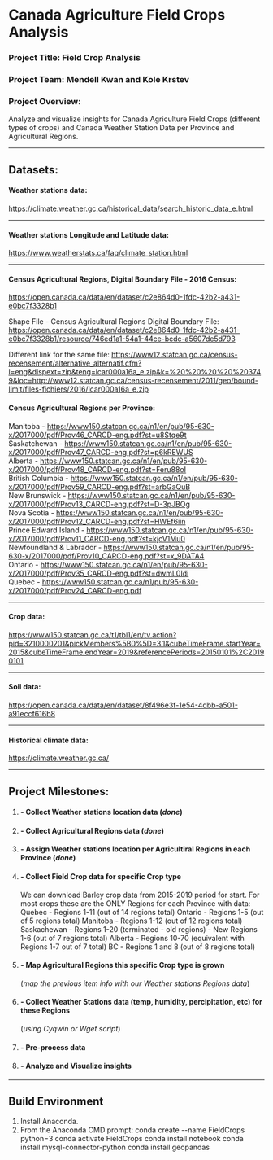 # Canada Agriculture Field Crops Analysis

### Project Title: Field Crop Analysis
### Project Team: Mendell Kwan and Kole Krstev
### Project Overview:
Analyze and visualize insights for Canada Agriculture Field Crops (different types of crops) and Canada Weather Station Data per Province and Agricultural Regions.
**********************************************************************************************************

## Datasets:

#### Weather stations data: 
https://climate.weather.gc.ca/historical_data/search_historic_data_e.html 

**********************************************************************************************************

#### Weather stations Longitude and Latitude data: 
https://www.weatherstats.ca/faq/climate_station.html

**********************************************************************************************************

#### Census Agricultural Regions, Digital Boundary File - 2016 Census: 
https://open.canada.ca/data/en/dataset/c2e864d0-1fdc-42b2-a431-e0bc7f3328b1

Shape File - Census Agricultural Regions Digital Boundary File: 
https://open.canada.ca/data/en/dataset/c2e864d0-1fdc-42b2-a431-e0bc7f3328b1/resource/746ed1a1-54a1-44ce-bcdc-a5607de5d793

Different link for the same file: https://www12.statcan.gc.ca/census-recensement/alternative_alternatif.cfm?l=eng&dispext=zip&teng=lcar000a16a_e.zip&k=%20%20%20%20%203749&loc=http://www12.statcan.gc.ca/census-recensement/2011/geo/bound-limit/files-fichiers/2016/lcar000a16a_e.zip

#### Census Agricultural Regions per Province:
Manitoba - https://www150.statcan.gc.ca/n1/en/pub/95-630-x/2017000/pdf/Prov46_CARCD-eng.pdf?st=u8Stqe9t
<br/>Saskatchewan - https://www150.statcan.gc.ca/n1/en/pub/95-630-x/2017000/pdf/Prov47_CARCD-eng.pdf?st=p6kREWUS
<br/>Alberta - https://www150.statcan.gc.ca/n1/en/pub/95-630-x/2017000/pdf/Prov48_CARCD-eng.pdf?st=Feru88oI
<br/>British Columbia - https://www150.statcan.gc.ca/n1/en/pub/95-630-x/2017000/pdf/Prov59_CARCD-eng.pdf?st=arbGaQuB
<br/>New Brunswick - https://www150.statcan.gc.ca/n1/en/pub/95-630-x/2017000/pdf/Prov13_CARCD-eng.pdf?st=D-3pJBOg
<br/>Nova Scotia - https://www150.statcan.gc.ca/n1/en/pub/95-630-x/2017000/pdf/Prov12_CARCD-eng.pdf?st=HWEf6iin
<br/>Prince Edward Island - https://www150.statcan.gc.ca/n1/en/pub/95-630-x/2017000/pdf/Prov11_CARCD-eng.pdf?st=kjcV1Mu0
<br/>Newfoundland & Labrador - https://www150.statcan.gc.ca/n1/en/pub/95-630-x/2017000/pdf/Prov10_CARCD-eng.pdf?st=x_9DATA4
<br/>Ontario - https://www150.statcan.gc.ca/n1/en/pub/95-630-x/2017000/pdf/Prov35_CARCD-eng.pdf?st=dwmL0Idi
<br/>Quebec - https://www150.statcan.gc.ca/n1/pub/95-630-x/2017000/pdf/Prov24_CARCD-eng.pdf


**********************************************************************************************************

#### Crop data: 
https://www150.statcan.gc.ca/t1/tbl1/en/tv.action?pid=3210000201&pickMembers%5B0%5D=3.1&cubeTimeFrame.startYear=2015&cubeTimeFrame.endYear=2019&referencePeriods=20150101%2C20190101

**********************************************************************************************************

#### Soil data: 
https://open.canada.ca/data/en/dataset/8f496e3f-1e54-4dbb-a501-a91eccf616b8

**********************************************************************************************************

#### Historical climate data: 
https://climate.weather.gc.ca/

**********************************************************************************************************

## Project Milestones:
1. #### - Collect Weather stations location data (_done_)
2. #### - Collect Agricultural Regions data (_done_)
3. #### - Assign Weather stations location per Agricultiral Regions in each Province (_done_)
4. #### - Collect Field Crop data for specific Crop type
      We can download Barley crop data from 2015-2019 period for start. 
      For most crops these are the ONLY Regions for each Province with data:
      Quebec        - Regions 1-11 (out of 14 regions total)
      Ontario       - Regions 1-5 (out of 5 regions total)
      Manitoba      - Regions 1-12 (out of 12 regions total)
      Saskachewan   - Regions 1-20 (terminated - old regions)
                    - New Regions 1-6 (out of 7 regions total)
      Alberta       - Regions 10-70 (equivalent with Regions 1-7 out of 7 total)
      BC            - Regions 1 and 8 (out of 8 regions total)
5. #### - Map Agricultural Regions this specific Crop type is grown 
      (_map the previous item info with our Weather stations Regions data_)
6. #### - Collect Weather Stations data (temp, humidity, percipitation, etc) for these Regions 
      (_using Cyqwin or Wget script_)
7. #### - Pre-process data
8. #### - Analyze and Visualize insights

**********************************************************************************************************

## Build Environment

1. Install Anaconda.
2. From the Anaconda CMD prompt:
      conda create --name FieldCrops python=3
      conda activate FieldCrops
      conda install notebook
      conda install mysql-connector-python
      conda install geopandas

      
